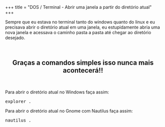 +++
title = "DOS / Terminal - Abrir uma janela a partir do diretório atual"
+++

<p>Sempre que eu estava no terminal tanto do windows quanto do linux e eu precisava abrir o diretório atual em uma janela, eu estupidamente abria uma nova janela e acessava o caminho pasta a pasta até chegar ao diretório desejado.</p>
<p>&nbsp;</p>
<h2 style="text-align: center;">Graças a comandos simples isso nunca mais acontecerá!!</h2>
<p>&nbsp;</p>
<p>Para abrir o diretório atual no Windows faça assim:</p>
<pre class="brush: shell; toolbar: false">explorer .</pre>
<p>Para abrir o diretório atual no Gnome com Nautilus faça assim:</p>
<pre class="brush: shell; toolbar: false">nautilus .</pre>
